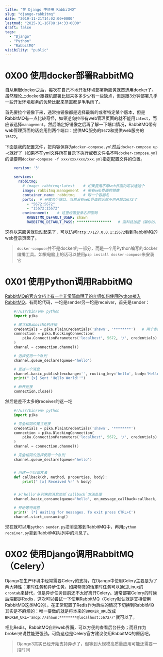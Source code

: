 ```yaml
---
title: "在 Django 中使用 RabbitMQ"
slug: "django-rabbitmq"
date: "2019-11-21T14:02:00+0000"
lastmod: "2025-01-16T08:14:33+0000"
draft: false
tags:
  - "Django"
  - "Python"
  - "RabbitMQ"
visibility: "public"
---
```

# 0X00 使用docker部署RabbitMQ

自从用起docker之后，每次在自己本地开发环境部署新服务就首选用docker了。虽然理论上docker跟裸机部署比起来多多少少有一些缺点，但是跟3分钟部署几乎一些开发环境服务的优势比起来简直都是毛毛雨了。

首先要拉个镜像下来，通常拉镜像都是选择最新的或者特定某个版本，但是RabbitMQ有一点比较奇怪，如果逆向拉带有web管理页面的就不能用`latest`，而应该选择`management`。然后确定好镜像之后再了解一下端口情况，RabbitMQ带有web管理页面的话会用到两个端口：提供MQ服务的`5672`和提供web服务的`15672`。

下面是我的配置文件，把内容保存为`docker-compose.yml`然后`docker-compose up -d`就好了（如果不在yml文件所在目录下执行或者文件名不叫`docker-compose.yml`的话要用`docker-compose -f xxx/xxx/xxx/xxx.yml`指定配置文件的位置。

```yaml
    version: '3'

    services:
      rabbitmq:
        # image: rabbitmq:latest    # 如果要用不带web界面的可以选这个
        image: rabbitmq:management  # 带有web界面的镜像
        container_name: rabbitmq    # 取一个容器名
        ports:  # 开放两个端口，当然没有web界面的话就不用开放15672了
          - "5672:5672"
          - "15672:15672"
        environment:    # 这里设置登录名和密码
          RABBITMQ_DEFAULT_USER: shawn
          RABBITMQ_DEFAULT_PASS: ****************   # 高科技加密（骗你的，我自己打的星号
```

这样以来服务就启动起来了，可以访问`http://127.0.0.1:15672`看到RabbitMQ的web登录页面了。

> `docker-compose`并不是docker的一部分，而是一个用Python编写的docker编排工具。如果电脑上的话可以使用`pip install docker-compose`来安装它

# 0X01 使用Python调用RabbitMQ

[RabbitMQ的官方文档上有一个非常简单明了的介绍如何使用Python接入RabbitMQ](<https://www.rabbitmq.com/tutorials/tutorial-one-python.html>)。有两坨代码，一坨是sender另一坨是receiver，首先是sender：

```python
    #!/usr/bin/env python
    import pika

    # 建立和RabbitMQ的连接
    credentials = pika.PlainCredentials('shawn', '********')   # 两个参数：用户名和密码
    connection = pika.BlockingConnection(
        pika.ConnectionParameters('localhost', 5672, '/', credentials)  # 四个参数：机器、端口、虚拟主机（新手先不管它）、认证信息
    )
    channel = connection.channel()

    # 选择使用一个队列
    channel.queue_declare(queue='hello')

    # 发送一个消息
    channel.basic_publish(exchange='', routing_key='hello', body='Hello World!')
    print(" [x] Sent 'Hello World!'")

    # 断开连接
    connection.close()
```

然后是差不太多的receiver的这一坨

```python
    #!/usr/bin/env python
    import pika

    # 完全相同的建立连接
    credentials = pika.PlainCredentials('shawn', '********')
    connection = pika.BlockingConnection(
        pika.ConnectionParameters('localhost', 5672, '/', credentials)
    )
    channel = connection.channel()

    # 完全相同的选择使用一个队列
    channel.queue_declare(queue='hello')


    # 创建一个回调方法
    def callback(ch, method, properties, body):
        print(" [x] Received %r" % body)


    # 从'hello'队列来的消息交给`callback`方法处理
    channel.basic_consume(queue='hello', on_message_callback=callback, auto_ack=True)

    # 开始等待消息
    print(' [*] Waiting for messages. To exit press CTRL+C')
    channel.start_consuming()
```

现在就可以用`python sender.py`把消息塞到RabbitMQ中，再用`python receiver.py`拿到RabbitMQ队列中的消息了。

# 0X02 使用Django调用RabbitMQ（Celery）

Django在生产环境中经常需要Celery的支持，在Django中使用Celery主要是为了两大特性：定时任务和异步任务。如果够骚的话定时任务可以通过Linux的`crontab`来替代，但是异步任务目前还不太好离开Celery。通常部署Celery的时候后端都是Redis，这次可以尝试一下使用RabbitMQ（Celery默认就是支持使用RabbitMQ这类MQ的）。在正常配置了Redis作为后端的情况下切换到RabbitMQ其实是不麻烦的：唯一要做的就是将本来的`BROKER_URL`改成`BROKER_URL='amqp://shawn:********@localhost:5672//'`就可以了。

相比Redis，RabbitMQ自带web界面，可以方便的查看后台任务；而且作为broker来说性能更强劲。可能这也是Celery官方建议使用RabbitMQ的原因吧。

> Django3其实已经开始支持异步了，但等到大规模高质量应用可能还需要一段时间
